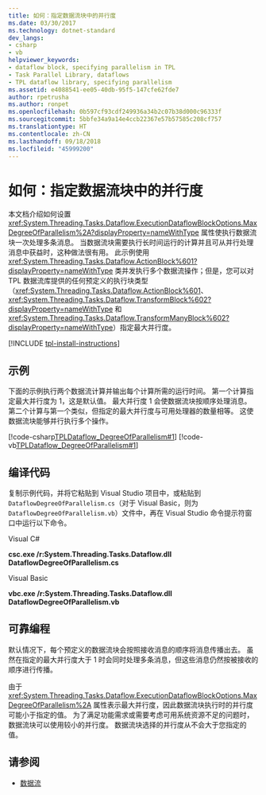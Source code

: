 ```yaml
---
title: 如何：指定数据流块中的并行度
ms.date: 03/30/2017
ms.technology: dotnet-standard
dev_langs:
- csharp
- vb
helpviewer_keywords:
- dataflow block, specifying parallelism in TPL
- Task Parallel Library, dataflows
- TPL dataflow library, specifying parallelism
ms.assetid: e4088541-ee05-40db-95f5-147cfe62fde7
author: rpetrusha
ms.author: ronpet
ms.openlocfilehash: 0b597cf93cdf249936a34b2c07b38d000c96333f
ms.sourcegitcommit: 5bbfe34a9a14e4ccb22367e57b57585c208cf757
ms.translationtype: HT
ms.contentlocale: zh-CN
ms.lasthandoff: 09/18/2018
ms.locfileid: "45999200"
---
```

# <a name="how-to-specify-the-degree-of-parallelism-in-a-dataflow-block"></a>如何：指定数据流块中的并行度
本文档介绍如何设置 <xref:System.Threading.Tasks.Dataflow.ExecutionDataflowBlockOptions.MaxDegreeOfParallelism%2A?displayProperty=nameWithType> 属性使执行数据流块一次处理多条消息。 当数据流块需要执行长时间运行的计算并且可从并行处理消息中获益时，这种做法很有用。 此示例使用 <xref:System.Threading.Tasks.Dataflow.ActionBlock%601?displayProperty=nameWithType> 类并发执行多个数据流操作；但是，您可以对 TPL 数据流库提供的任何预定义的执行块类型（<xref:System.Threading.Tasks.Dataflow.ActionBlock%601>、<xref:System.Threading.Tasks.Dataflow.TransformBlock%602?displayProperty=nameWithType> 和 <xref:System.Threading.Tasks.Dataflow.TransformManyBlock%602?displayProperty=nameWithType>）指定最大并行度。

[!INCLUDE [tpl-install-instructions](../../../includes/tpl-install-instructions.md)]

## <a name="example"></a>示例  
 下面的示例执行两个数据流计算并输出每个计算所需的运行时间。 第一个计算指定最大并行度为 1，这是默认值。 最大并行度 1 会使数据流块按顺序处理消息。 第二个计算与第一个类似，但指定的最大并行度与可用处理器的数量相等。 这使数据流块能够并行执行多个操作。  
  
 [!code-csharp[TPLDataflow_DegreeOfParallelism#1](../../../samples/snippets/csharp/VS_Snippets_Misc/tpldataflow_degreeofparallelism/cs/dataflowdegreeofparallelism.cs#1)]
 [!code-vb[TPLDataflow_DegreeOfParallelism#1](../../../samples/snippets/visualbasic/VS_Snippets_Misc/tpldataflow_degreeofparallelism/vb/dataflowdegreeofparallelism.vb#1)]  
  
## <a name="compiling-the-code"></a>编译代码  
 复制示例代码，并将它粘贴到 Visual Studio 项目中，或粘贴到 `DataflowDegreeOfParallelism.cs`（对于 Visual Basic，则为 `DataflowDegreeOfParallelism.vb`）文件中，再在 Visual Studio 命令提示符窗口中运行以下命令。  
  
 Visual C#  
  
 **csc.exe /r:System.Threading.Tasks.Dataflow.dll DataflowDegreeOfParallelism.cs**  
  
 Visual Basic  
  
 **vbc.exe /r:System.Threading.Tasks.Dataflow.dll DataflowDegreeOfParallelism.vb**  
  
## <a name="robust-programming"></a>可靠编程  
 默认情况下，每个预定义的数据流块会按照接收消息的顺序将消息传播出去。  虽然在指定的最大并行度大于 1 时会同时处理多条消息，但这些消息仍然按被接收的顺序进行传播。  
  
 由于 <xref:System.Threading.Tasks.Dataflow.ExecutionDataflowBlockOptions.MaxDegreeOfParallelism%2A> 属性表示最大并行度，因此数据流块执行时的并行度可能小于指定的值。 为了满足功能需求或需要考虑可用系统资源不足的问题时，数据流块可以使用较小的并行度。 数据流块选择的并行度从不会大于您指定的值。  
  
## <a name="see-also"></a>请参阅

- [数据流](../../../docs/standard/parallel-programming/dataflow-task-parallel-library.md)
